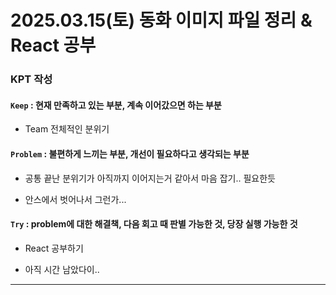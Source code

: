 
# 2025.03.15(토) 동화 이미지 파일 정리 & React 공부

### KPT 작성

#### `Keep` : 현재 만족하고 있는 부분, 계속 이어갔으면 하는 부분

- Team 전체적인 분위기

#### `Problem` : 불편하게 느끼는 부분, 개선이 필요하다고 생각되는 부분

- 공통 끝난 분위기가 아직까지 이어지는거 같아서 마음 잡기.. 필요한듯

- 안스에서 벗어나서 그런가...

#### `Try` : problem에 대한 해결책, 다음 회고 때 판별 가능한 것, 당장 실행 가능한 것

- React 공부하기

- 아직 시간 남았다이..

---
